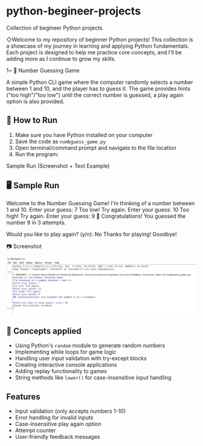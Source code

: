 # python-begineer-projects
Collection of begineer Python projects

◇Welcome to my repository of beginner Python projects! This collection is a showcase of my journey in learning and applying Python fundamentals. Each project is designed to help me practice core concepts, and I'll be adding more as I continue to grow my skills.

1~ 🎲 Number Guessing Game

A simple Python CLI game where the computer randomly selects a number between 1 and 10, and the player has to guess it. The game provides hints ("too high"/"too low") until the correct number is guessed, a play again option is also provided.

## 🚀 How to Run

1. Make sure you have Python installed on your computer
2. Save the code as `numbguess_game.py`
3. Open terminal/command prompt and navigate to the file location
4. Run the program:

Sample Run (Screenshot + Text Example)

## 🖥️ Sample Run
Welcome to the Number Guessing Game!
I'm thinking of a number between 1 and 10.
Enter your guess: 7
Too low! Try again.
Enter your guess: 10
Too high! Try again.
Enter your guess: 9
🎉 Congratulations! You guessed the number 9 in 3 attempts.

Would you like to play again? (y/n): No
Thanks for playing! Goodbye!

📷 Screenshot 

![Game Screenshot](https://raw.githubusercontent.com/sahildkapare/python-begineer-projects/ddcd737317464d5ec999514c8371f9f36db8b40c/Game-screenshot.png?token=BTJMHDOGNMFZG7433T3IAGLI2WINM)


## 🧩 Concepts applied 

- Using Python's `random` module to generate random numbers
- Implementing while loops for game logic
- Handling user input validation with try-except blocks
- Creating interactive console applications
- Adding replay functionality to games
- String methods like `lower()` for case-insensitive input handling

## Features

- Input validation (only accepts numbers 1-10)
- Error handling for invalid inputs
- Case-insensitive play again option
- Attempt counter
- User-friendly feedback messages

